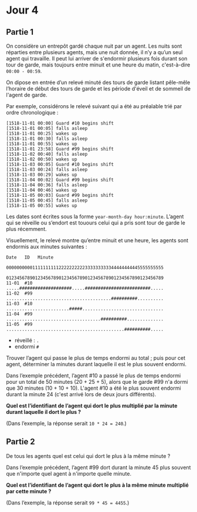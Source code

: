 # Jour 4

## Partie 1

On considère un entrepôt gardé chaque nuit par un agent. Les nuits sont réparties entre plusieurs agents, mais une nuit donnée, il n’y a qu’un seul agent qui travaille. Il peut lui arriver de s'endormir plusieurs fois durant son tour de garde, mais toujours entre minuit et une heure du matin, c'est-à-dire `00:00 - 00:59`.

On dipose en entrée d’un relevé minuté des tours de garde listant pêle-mêle l’horaire de début des tours de garde et les période d'éveil et de sommeil de l'agent de garde.

Par exemple, considérons le relevé suivant qui a été au préalable trié par ordre chronologique :

```
[1518-11-01 00:00] Guard #10 begins shift
[1518-11-01 00:05] falls asleep
[1518-11-01 00:25] wakes up
[1518-11-01 00:30] falls asleep
[1518-11-01 00:55] wakes up
[1518-11-01 23:58] Guard #99 begins shift
[1518-11-02 00:40] falls asleep
[1518-11-02 00:50] wakes up
[1518-11-03 00:05] Guard #10 begins shift
[1518-11-03 00:24] falls asleep
[1518-11-03 00:29] wakes up
[1518-11-04 00:02] Guard #99 begins shift
[1518-11-04 00:36] falls asleep
[1518-11-04 00:46] wakes up
[1518-11-05 00:03] Guard #99 begins shift
[1518-11-05 00:45] falls asleep
[1518-11-05 00:55] wakes up
```

Les dates sont écrites sous la forme `year-month-day hour:minute`. L’agent qui se réveille ou s’endort est touours celui qui a pris sont tour de garde le plus récemment.

Visuellement, le relevé montre qu’entre minuit et une heure, les agents sont endormis aux minutes suivantes :

```
Date   ID   Minute
            000000000011111111112222222222333333333344444444445555555555
            012345678901234567890123456789012345678901234567890123456789
11-01  #10  .....####################.....#########################.....
11-02  #99  ........................................##########..........
11-03  #10  ........................#####...............................
11-04  #99  ....................................##########..............
11-05  #99  .............................................##########.....
```

 - réveillé : `.`
 - endormi `#`

Trouver l’agent qui passe le plus de temps endormi au total ; puis pour cet agent, déterminer la minutes durant laquelle il est le plus souvent endormi.

Dans l’exemple précédent, l’agent #10 a passé le plus de temps endormi pour un total de 50 minutes (20 + 25 + 5), alors que le garde #99 n'a dormi que 30 minutes (10 + 10 + 10). L'agent #10 a été le plus souvent endormi durant la minute 24 (c'est arrivé lors de deux jours différents).

__Quel est l’identifiant de l’agent qui dort le plus multiplié par la minute durant laquelle il dort le plus ?__

(Dans l’exemple, la réponse serait `10 * 24 = 240`.)


## Partie 2

De tous les agents quel est celui qui dort le plus à la même minute ?

Dans l’exemple précédent, l’agent #99 dort durant la minute 45 plus souvent que n'importe quel agent à n'importe quelle minute.

__Quel est l’identifiant de l’agent qui dort le plus à la même minute multiplié par cette minute ?__

(Dans l’exemple, la réponse serait `99 * 45 = 4455`.)